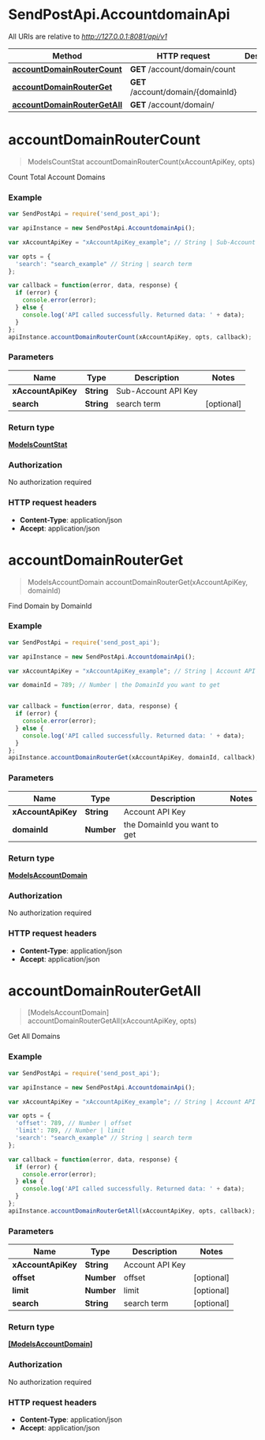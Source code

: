 # SendPostApi.AccountdomainApi

All URIs are relative to *http://127.0.0.1:8081/api/v1*

Method | HTTP request | Description
------------- | ------------- | -------------
[**accountDomainRouterCount**](AccountdomainApi.md#accountDomainRouterCount) | **GET** /account/domain/count | 
[**accountDomainRouterGet**](AccountdomainApi.md#accountDomainRouterGet) | **GET** /account/domain/{domainId} | 
[**accountDomainRouterGetAll**](AccountdomainApi.md#accountDomainRouterGetAll) | **GET** /account/domain/ | 


<a name="accountDomainRouterCount"></a>
# **accountDomainRouterCount**
> ModelsCountStat accountDomainRouterCount(xAccountApiKey, opts)



Count Total Account Domains <br>

### Example
```javascript
var SendPostApi = require('send_post_api');

var apiInstance = new SendPostApi.AccountdomainApi();

var xAccountApiKey = "xAccountApiKey_example"; // String | Sub-Account API Key

var opts = { 
  'search': "search_example" // String | search term
};

var callback = function(error, data, response) {
  if (error) {
    console.error(error);
  } else {
    console.log('API called successfully. Returned data: ' + data);
  }
};
apiInstance.accountDomainRouterCount(xAccountApiKey, opts, callback);
```

### Parameters

Name | Type | Description  | Notes
------------- | ------------- | ------------- | -------------
 **xAccountApiKey** | **String**| Sub-Account API Key | 
 **search** | **String**| search term | [optional] 

### Return type

[**ModelsCountStat**](ModelsCountStat.md)

### Authorization

No authorization required

### HTTP request headers

 - **Content-Type**: application/json
 - **Accept**: application/json

<a name="accountDomainRouterGet"></a>
# **accountDomainRouterGet**
> ModelsAccountDomain accountDomainRouterGet(xAccountApiKey, domainId)



Find Domain by DomainId <br>

### Example
```javascript
var SendPostApi = require('send_post_api');

var apiInstance = new SendPostApi.AccountdomainApi();

var xAccountApiKey = "xAccountApiKey_example"; // String | Account API Key

var domainId = 789; // Number | the DomainId you want to get


var callback = function(error, data, response) {
  if (error) {
    console.error(error);
  } else {
    console.log('API called successfully. Returned data: ' + data);
  }
};
apiInstance.accountDomainRouterGet(xAccountApiKey, domainId, callback);
```

### Parameters

Name | Type | Description  | Notes
------------- | ------------- | ------------- | -------------
 **xAccountApiKey** | **String**| Account API Key | 
 **domainId** | **Number**| the DomainId you want to get | 

### Return type

[**ModelsAccountDomain**](ModelsAccountDomain.md)

### Authorization

No authorization required

### HTTP request headers

 - **Content-Type**: application/json
 - **Accept**: application/json

<a name="accountDomainRouterGetAll"></a>
# **accountDomainRouterGetAll**
> [ModelsAccountDomain] accountDomainRouterGetAll(xAccountApiKey, opts)



Get All Domains <br>

### Example
```javascript
var SendPostApi = require('send_post_api');

var apiInstance = new SendPostApi.AccountdomainApi();

var xAccountApiKey = "xAccountApiKey_example"; // String | Account API Key

var opts = { 
  'offset': 789, // Number | offset
  'limit': 789, // Number | limit
  'search': "search_example" // String | search term
};

var callback = function(error, data, response) {
  if (error) {
    console.error(error);
  } else {
    console.log('API called successfully. Returned data: ' + data);
  }
};
apiInstance.accountDomainRouterGetAll(xAccountApiKey, opts, callback);
```

### Parameters

Name | Type | Description  | Notes
------------- | ------------- | ------------- | -------------
 **xAccountApiKey** | **String**| Account API Key | 
 **offset** | **Number**| offset | [optional] 
 **limit** | **Number**| limit | [optional] 
 **search** | **String**| search term | [optional] 

### Return type

[**[ModelsAccountDomain]**](ModelsAccountDomain.md)

### Authorization

No authorization required

### HTTP request headers

 - **Content-Type**: application/json
 - **Accept**: application/json


